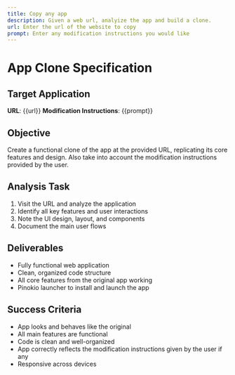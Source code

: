 ```yaml
---
title: Copy any app
description: Given a web url, analyize the app and build a clone.
url: Enter the url of the website to copy
prompt: Enter any modification instructions you would like
---
```


# App Clone Specification

## Target Application
**URL**: {{url}}
**Modification Instructions**: {{prompt}}

## Objective
Create a functional clone of the app at the provided URL, replicating its core features and design. Also take into account the modification instructions provided by the user.

## Analysis Task
1. Visit the URL and analyze the application
2. Identify all key features and user interactions
3. Note the UI design, layout, and components
4. Document the main user flows

## Deliverables
- Fully functional web application
- Clean, organized code structure
- All core features from the original app working
- Pinokio launcher to install and launch the app

## Success Criteria
- App looks and behaves like the original
- All main features are functional
- Code is clean and well-organized
- App correctly reflects the modification instructions given by the user if any
- Responsive across devices
